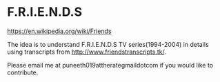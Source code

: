 # F.R.I.E.N.D.S
https://en.wikipedia.org/wiki/Friends

The idea is to understand F.R.I.E.N.D.S TV series(1994-2004) in details using transcripts from http://www.friendstranscripts.tk/.

Please email me at puneeth019attherategmaildotcom if you would like to contribute.
